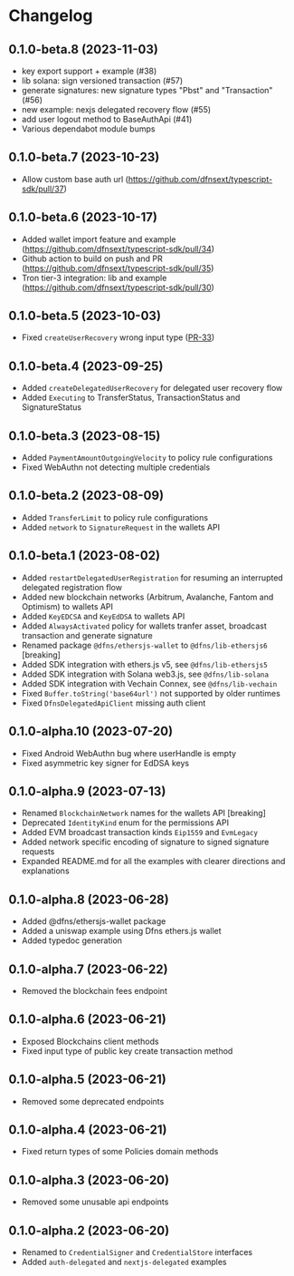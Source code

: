 # Changelog

## 0.1.0-beta.8 (2023-11-03)

- key export support + example (#38)
- lib solana: sign versioned transaction (#57)
- generate signatures: new signature types "Pbst" and "Transaction" (#56)
- new example: nexjs delegated recovery flow (#55)
- add user logout method to BaseAuthApi (#41)
-  Various dependabot module bumps

## 0.1.0-beta.7 (2023-10-23)

- Allow custom base auth url (https://github.com/dfnsext/typescript-sdk/pull/37)

## 0.1.0-beta.6 (2023-10-17)

- Added wallet import feature and example (https://github.com/dfnsext/typescript-sdk/pull/34)
- Github action to build on push and PR (https://github.com/dfnsext/typescript-sdk/pull/35)
- Tron tier-3 integration: lib and example (https://github.com/dfnsext/typescript-sdk/pull/30)

## 0.1.0-beta.5 (2023-10-03)

- Fixed `createUserRecovery` wrong input type ([PR-33](https://github.com/dfnsext/typescript-sdk/pull/33))

## 0.1.0-beta.4 (2023-09-25)

- Added `createDelegatedUserRecovery` for delegated user recovery flow
- Added `Executing` to TransferStatus, TransactionStatus and SignatureStatus

## 0.1.0-beta.3 (2023-08-15)

- Added `PaymentAmountOutgoingVelocity` to policy rule configurations
- Fixed WebAuthn not detecting multiple credentials

## 0.1.0-beta.2 (2023-08-09)

- Added `TransferLimit` to policy rule configurations
- Added `network` to `SignatureRequest` in the wallets API

## 0.1.0-beta.1 (2023-08-02)

- Added `restartDelegatedUserRegistration` for resuming an interrupted delegated registration flow
- Added new blockchain networks (Arbitrum, Avalanche, Fantom and Optimism) to wallets API
- Added `KeyEDCSA` and `KeyEdDSA` to wallets API
- Added `AlwaysActivated` policy for wallets tranfer asset, broadcast transaction and generate signature
- Renamed package `@dfns/ethersjs-wallet` to `@dfns/lib-ethersjs6` [breaking]
- Added SDK integration with ethers.js v5, see `@dfns/lib-ethersjs5`
- Added SDK integration with Solana web3.js, see `@dfns/lib-solana`
- Added SDK integration with Vechain Connex, see `@dfns/lib-vechain`
- Fixed `Buffer.toString('base64url')` not supported by older runtimes
- Fixed `DfnsDelegatedApiClient` missing auth client

## 0.1.0-alpha.10 (2023-07-20)

- Fixed Android WebAuthn bug where userHandle is empty
- Fixed asymmetric key signer for EdDSA keys

## 0.1.0-alpha.9 (2023-07-13)

- Renamed `BlockchainNetwork` names for the wallets API [breaking]
- Deprecated `IdentityKind` enum for the permissions API
- Added EVM broadcast transaction kinds `Eip1559` and `EvmLegacy`
- Added network specific encoding of signature to signed signature requests
- Expanded README.md for all the examples with clearer directions and explanations

## 0.1.0-alpha.8 (2023-06-28)

- Added @dfns/ethersjs-wallet package
- Added a uniswap example using Dfns ethers.js wallet
- Added typedoc generation

## 0.1.0-alpha.7 (2023-06-22)

- Removed the blockchain fees endpoint

## 0.1.0-alpha.6 (2023-06-21)

- Exposed Blockchains client methods
- Fixed input type of public key create transaction method

## 0.1.0-alpha.5 (2023-06-21)

- Removed some deprecated endpoints

## 0.1.0-alpha.4 (2023-06-21)

- Fixed return types of some Policies domain methods

## 0.1.0-alpha.3 (2023-06-20)

- Removed some unusable api endpoints

## 0.1.0-alpha.2 (2023-06-20)

- Renamed to `CredentialSigner` and `CredentialStore` interfaces
- Added `auth-delegated` and `nextjs-delegated` examples
